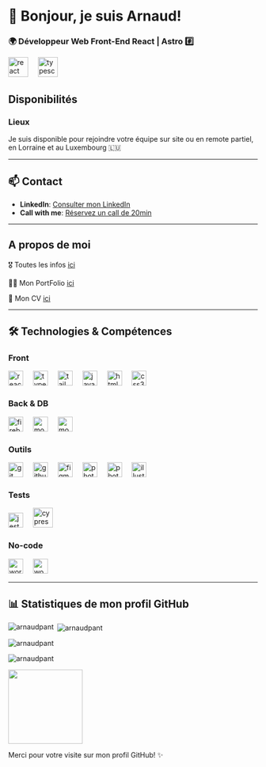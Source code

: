 # 👋 Bonjour,  je suis Arnaud!

### 🌍 Développeur Web Front-End React | Astro #️⃣

<div align="left">
  <img src="https://cdn.jsdelivr.net/gh/devicons/devicon/icons/react/react-original.svg" height="40" alt="react logo"  />
  <img width="12" />
  <img src="https://cdn.jsdelivr.net/gh/devicons/devicon/icons/typescript/typescript-original.svg" height="40" alt="typescript logo"  />
</div>



## Disponibilités

### Lieux
<p>Je suis disponible pour rejoindre votre équipe sur site ou en remote partiel, en Lorraine et au Luxembourg 🇱🇺 </p>


---

## 📫 Contact

- **LinkedIn**: [Consulter mon LinkedIn](https://bit.ly/arnaudpant-linkedIn)
- **Call with me**: [Réservez un call de 20min](https://calendly.com/arnaud-pantenier/20min_call)

---

## A propos de moi

🎖️ Toutes les infos [ici](https://bit.ly/this_is_arnaud)

👨‍💻 Mon PortFolio [ici](https://bit.ly/arnaudpant)

👔 Mon CV [ici](https://bit.ly/arnaudpant-cv)

---

## 🛠️ Technologies & Compétences
### Front
<div align="left">
  <img src="https://cdn.jsdelivr.net/gh/devicons/devicon/icons/react/react-original.svg" height="30" alt="react logo"  />
  <img width="12" />
  <img src="https://cdn.jsdelivr.net/gh/devicons/devicon/icons/typescript/typescript-original.svg" height="30" alt="typescript logo"  />
  <img width="12" />
  <img src="https://cdn.jsdelivr.net/gh/devicons/devicon@latest/icons/tailwindcss/tailwindcss-original.svg" height="30" alt="tailwindcss logo"  />
  <img width="12" />
   <img src="https://cdn.jsdelivr.net/gh/devicons/devicon/icons/javascript/javascript-original.svg" height="30" alt="javascript logo"  />
  <img width="12" />
  <img src="https://cdn.jsdelivr.net/gh/devicons/devicon/icons/html5/html5-original.svg" height="30" alt="html5 logo"  />
  <img width="12" />
  <img src="https://cdn.jsdelivr.net/gh/devicons/devicon/icons/css3/css3-original.svg" height="30" alt="css3 logo"  />
  <img width="12" />
</div>

### Back & DB
<div align="left">
  <img src="https://cdn.jsdelivr.net/gh/devicons/devicon/icons/firebase/firebase-plain.svg" height="30" alt="firebase logo"  />
  <img width="12" />
  <img src="https://cdn.jsdelivr.net/gh/devicons/devicon/icons/mongodb/mongodb-original.svg" height="30" alt="mongodb logo"  />
  <img width="12" />
  <img src="https://cdn.jsdelivr.net/gh/devicons/devicon@latest/icons/netlify/netlify-original.svg" height="30" alt="mongodb logo"  />
  <img width="12" />
  <img width="12" />
</div>

### Outils
<div align="left">
  <img src="https://cdn.jsdelivr.net/gh/devicons/devicon/icons/git/git-original.svg" height="30" alt="git logo"  />
  <img width="12" />
  <img src="https://cdn.jsdelivr.net/gh/devicons/devicon/icons/github/github-original.svg" height="30" alt="github logo"  />
  <img width="12" />
  <img src="https://cdn.jsdelivr.net/gh/devicons/devicon/icons/figma/figma-original.svg" height="30" alt="figma logo"  />
  <img width="12" />
  <img src="https://cdn.jsdelivr.net/gh/devicons/devicon@latest/icons/canva/canva-original.svg" height="30" alt="photoshop logo"  />
  <img width="12" />
  <img src="https://cdn.jsdelivr.net/gh/devicons/devicon/icons/photoshop/photoshop-plain.svg" height="30" alt="photoshop logo"  />
  <img width="12" />
  <img src="https://cdn.jsdelivr.net/gh/devicons/devicon/icons/illustrator/illustrator-plain.svg" height="30" alt="illustrator logo"  />
  <img width="12" />
</div>

### Tests
<div align="left">
  <img src="https://cdn.jsdelivr.net/gh/devicons/devicon@latest/icons/vitest/vitest-original.svg" height="30" alt="jest logo"  />
  <img width="12" />
  <img src="https://raw.githubusercontent.com/simple-icons/simple-icons/6e46ec1fc23b60c8fd0d2f2ff46db82e16dbd75f/icons/cypress.svg" alt="cypress" width="40" height="40"/> 
  <img width="12" />
</div>

### No-code
<div align="left">
  <img src="https://cdn.jsdelivr.net/gh/devicons/devicon/icons/wordpress/wordpress-original.svg" height="30" alt="wordpress logo"  />
  <img width="12" />
  <img src="https://cdn.jsdelivr.net/gh/devicons/devicon/icons/woocommerce/woocommerce-original.svg" height="30" alt="woocommerce logo"  />
</div>

---

## 📊 Statistiques de mon profil GitHub

<p><img align="left" src="https://github-readme-stats.vercel.app/api/top-langs?username=arnaudpant&show_icons=true&locale=en&layout=compact" alt="arnaudpant" /></p>

<p>&nbsp;<img align="center" src="https://github-readme-stats.vercel.app/api?username=arnaudpant&show_icons=true&locale=en" alt="arnaudpant" /></p>

<p><img align="center" src="https://github-readme-streak-stats.herokuapp.com/?user=arnaudpant&" alt="arnaudpant" /></p>

<p align="left"> <img src="https://komarev.com/ghpvc/?username=arnaudpant&label=Profile%20views&color=0e75b6&style=flat" alt="arnaudpant" /></p>


<div>
  <img align="center" height="150" src="https://i.giphy.com/media/v1.Y2lkPTc5MGI3NjExNjh1NjNkNWtwaHF5NW4xMWo0bzVjZW9sZjl0cDV6YzlnaXkwNzY3YSZlcD12MV9pbnRlcm5hbF9naWZfYnlfaWQmY3Q9Zw/qgQUggAC3Pfv687qPC/giphy.gif"  />
</div>


Merci pour votre visite sur mon profil GitHub! ✨
